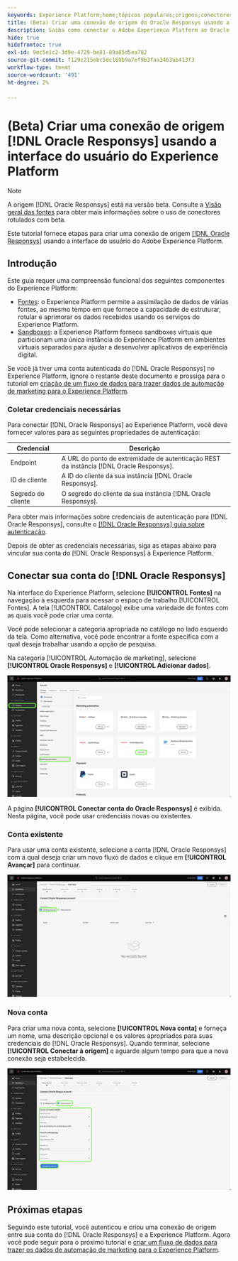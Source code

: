 ```yaml
---
keywords: Experience Platform;home;tópicos populares;origens;conectores;oracle;
title: (Beta) Criar uma conexão de origem do Oracle Responsys usando a interface do usuário do Experience Platform
description: Saiba como conectar o Adobe Experience Platform ao Oracle Responsys usando a interface do usuário do Experience Platform.
hide: true
hidefromtoc: true
exl-id: 9ec5e1c2-3d9e-4729-be81-89a85d5ea782
source-git-commit: f129c215ebc5dc169b9a7ef9b3faa3463ab413f3
workflow-type: tm+mt
source-wordcount: '491'
ht-degree: 2%

---
```


# (Beta) Criar uma conexão de origem [!DNL Oracle Responsys] usando a interface do usuário do Experience Platform

>[!NOTE]
>
>A origem [!DNL Oracle Responsys] está na versão beta. Consulte a [Visão geral das fontes](../../../../home.md#terms-and-conditions) para obter mais informações sobre o uso de conectores rotulados com beta.

Este tutorial fornece etapas para criar uma conexão de origem [[!DNL Oracle Responsys]](../../../../connectors/marketing-automation/oracle-responsys.md) usando a interface do usuário do Adobe Experience Platform.

## Introdução

Este guia requer uma compreensão funcional dos seguintes componentes do Experience Platform:

* [Fontes](../../../../home.md): o Experience Platform permite a assimilação de dados de várias fontes, ao mesmo tempo em que fornece a capacidade de estruturar, rotular e aprimorar os dados recebidos usando os serviços do Experience Platform.
* [Sandboxes](../../../../../sandboxes/home.md): a Experience Platform fornece sandboxes virtuais que particionam uma única instância do Experience Platform em ambientes virtuais separados para ajudar a desenvolver aplicativos de experiência digital.

Se você já tiver uma conta autenticada do [!DNL Oracle Responsys] no Experience Platform, ignore o restante deste documento e prossiga para o tutorial em [criação de um fluxo de dados para trazer dados de automação de marketing para o Experience Platform](../../dataflow/marketing-automation.md).

### Coletar credenciais necessárias

Para conectar [!DNL Oracle Responsys] ao Experience Platform, você deve fornecer valores para as seguintes propriedades de autenticação:

| Credencial | Descrição |
| --- | --- |
| Endpoint | A URL do ponto de extremidade de autenticação REST da instância [!DNL Oracle Responsys]. |
| ID de cliente | A ID do cliente da sua instância [!DNL Oracle Responsys]. |
| Segredo do cliente | O segredo do cliente da sua instância [!DNL Oracle Responsys]. |

Para obter mais informações sobre credenciais de autenticação para [!DNL Oracle Responsys], consulte o [[!DNL Oracle Responsys] guia sobre autenticação](https://docs.oracle.com/en/cloud/saas/marketing/responsys-develop/API/GetStarted/authentication.htm).

Depois de obter as credenciais necessárias, siga as etapas abaixo para vincular sua conta do [!DNL Oracle Responsys] à Experience Platform.

## Conectar sua conta do [!DNL Oracle Responsys]

Na interface do Experience Platform, selecione **[!UICONTROL Fontes]** na navegação à esquerda para acessar o espaço de trabalho [!UICONTROL Fontes]. A tela [!UICONTROL Catálogo] exibe uma variedade de fontes com as quais você pode criar uma conta.

Você pode selecionar a categoria apropriada no catálogo no lado esquerdo da tela. Como alternativa, você pode encontrar a fonte específica com a qual deseja trabalhar usando a opção de pesquisa.

Na categoria [!UICONTROL Automação de marketing], selecione **[!UICONTROL Oracle Responsys]** e **[!UICONTROL Adicionar dados]**.

![O catálogo de fontes do Adobe Experience Platform com a origem do Oracle Responsys foi realçado.](../../../../images/tutorials/create/oracle-responsys/catalog.png)

A página **[!UICONTROL Conectar conta do Oracle Responsys]** é exibida. Nesta página, você pode usar credenciais novas ou existentes.

### Conta existente

Para usar uma conta existente, selecione a conta [!DNL Oracle Responsys] com a qual deseja criar um novo fluxo de dados e clique em **[!UICONTROL Avançar]** para continuar.

![A tela de autenticação de conta existente para o Oracle Responsys.](../../../../images/tutorials/create/oracle-responsys/existing.png)

### Nova conta

Para criar uma nova conta, selecione **[!UICONTROL Nova conta]** e forneça um nome, uma descrição opcional e os valores apropriados para suas credenciais do [!DNL Oracle Responsys]. Quando terminar, selecione **[!UICONTROL Conectar à origem]** e aguarde algum tempo para que a nova conexão seja estabelecida.

![A nova tela de autenticação de conta do Oracle Responsys.](../../../../images/tutorials/create/oracle-eloqua/new.png)

## Próximas etapas

Seguindo este tutorial, você autenticou e criou uma conexão de origem entre sua conta do [!DNL Oracle Responsys] e a Experience Platform. Agora você pode seguir para o próximo tutorial e [criar um fluxo de dados para trazer os dados de automação de marketing para o Experience Platform](../../dataflow/marketing-automation.md).
